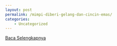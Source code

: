 ```yaml
---
layout: post
permalink: /mimpi-diberi-gelang-dan-cincin-emas/
categories:
    - Uncategorized
---
```


[Baca Selengkapnya](/02)